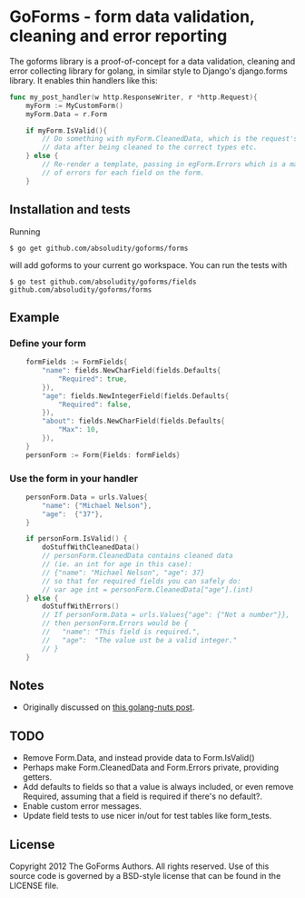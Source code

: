 # GoForms - form data validation, cleaning and error reporting

The goforms library is a proof-of-concept for a data validation, cleaning and
error collecting library for golang, in similar style to Django's django.forms
library. It enables thin handlers like this:

```go
func my_post_handler(w http.ResponseWriter, r *http.Request){
    myForm := MyCustomForm()
    myForm.Data = r.Form

    if myForm.IsValid(){
        // Do something with myForm.CleanedData, which is the request's form
        // data after being cleaned to the correct types etc.
    } else {
        // Re-render a template, passing in egForm.Errors which is a map
        // of errors for each field on the form.
    }
```

## Installation and tests
Running
```
$ go get github.com/absoludity/goforms/forms
```
will add goforms to your current go workspace. You can run the tests with
```
$ go test github.com/absoludity/goforms/fields
github.com/absoludity/goforms/forms
```

## Example
### Define your form
```go
	formFields := FormFields{
		"name": fields.NewCharField(fields.Defaults{
			"Required": true,
		}),
		"age": fields.NewIntegerField(fields.Defaults{
			"Required": false,
		}),
		"about": fields.NewCharField(fields.Defaults{
			"Max": 10,
		}),
	}
	personForm := Form{Fields: formFields}
```

### Use the form in your handler
```go
	personForm.Data = urls.Values{
		"name": {"Michael Nelson"},
		"age":  {"37"},
	}

	if personForm.IsValid() {
		doStuffWithCleanedData()
		// personForm.CleanedData contains cleaned data
		// (ie. an int for age in this case):
		// {"name": "Michael Nelson", "age": 37}
		// so that for required fields you can safely do:
		// var age int = personForm.CleanedData["age"].(int)
	} else {
		doStuffWithErrors()
		// If personForm.Data = urls.Values{"age": {"Not a number"}},
		// then personForm.Errors would be {
		//	 "name": "This field is required.",
		//	 "age":  "The value ust be a valid integer."
		// }
	}
```

## Notes
 * Originally discussed on [this golang-nuts post](http://goo.gl/pFh6I).

## TODO
 * Remove Form.Data, and instead provide data to Form.IsValid()
 * Perhaps make Form.CleanedData and Form.Errors private, providing getters.
 * Add defaults to fields so that a value is always included, or even remove Required, assuming that a field is required if there's no default?.
 * Enable custom error messages.
 * Update field tests to use nicer in/out for test tables like form_tests.

## License
Copyright 2012 The GoForms Authors. All rights reserved.
Use of this source code is governed by a BSD-style
license that can be found in the LICENSE file.
